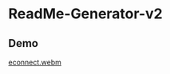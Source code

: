 # ReadMe-Generator-v2
## Demo
[econnect.webm](https://github.com/Khawk1017/E-Commerce-Connect/assets/120533670/c7617e4a-0d66-4596-905c-246c38f7eb8b)

